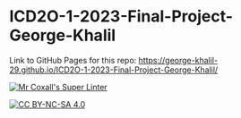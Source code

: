 # ICD2O-1-2023-Final-Project-George-Khalil

Link to GitHub Pages for this repo: https://george-khalil-29.github.io/ICD2O-1-2023-Final-Project-George-Khalil/

[![Mr Coxall's Super Linter](https://github.com/<OWNER>/<REPOSITORY>/workflows/Mr%20Coxall's%20Super%20Linter/badge.svg)](https://github.com/<OWNER>/<REPOSITORY>/actions)

[![CC BY-NC-SA 4.0](https://img.shields.io/badge/License-CC%20BY--NC--SA%204.0-blue.svg)](./LICENSE)
